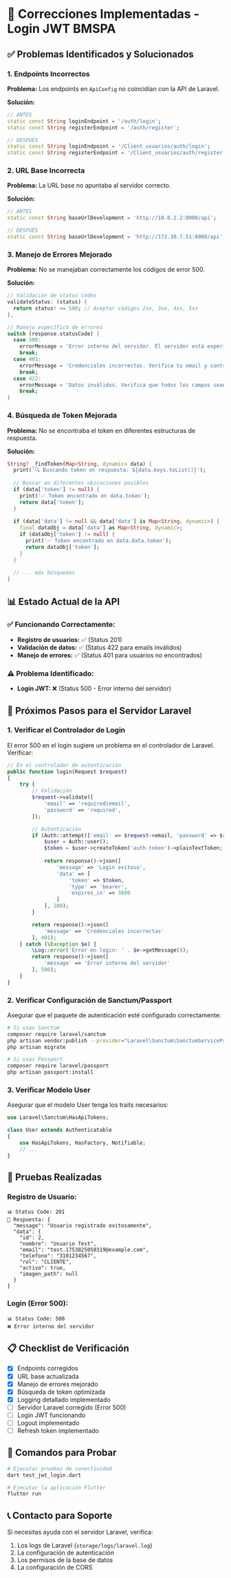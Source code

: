 # 🔐 Correcciones Implementadas - Login JWT BMSPA

## ✅ Problemas Identificados y Solucionados

### 1. **Endpoints Incorrectos**
**Problema:** Los endpoints en `ApiConfig` no coincidían con la API de Laravel.

**Solución:**
```dart
// ANTES
static const String loginEndpoint = '/auth/login';
static const String registerEndpoint = '/auth/register';

// DESPUÉS
static const String loginEndpoint = '/Client_usuarios/auth/login';
static const String registerEndpoint = '/Client_usuarios/auth/register';
```

### 2. **URL Base Incorrecta**
**Problema:** La URL base no apuntaba al servidor correcto.

**Solución:**
```dart
// ANTES
static const String baseUrlDevelopment = 'http://10.0.2.2:8000/api';

// DESPUÉS
static const String baseUrlDevelopment = 'http://172.30.7.51:8000/api';
```

### 3. **Manejo de Errores Mejorado**
**Problema:** No se manejaban correctamente los códigos de error 500.

**Solución:**
```dart
// Validación de status codes
validateStatus: (status) {
  return status! <= 500; // Aceptar códigos 2xx, 3xx, 4xx, 5xx
},

// Manejo específico de errores
switch (response.statusCode) {
  case 500:
    errorMessage = 'Error interno del servidor. El servidor está experimentando problemas técnicos.';
    break;
  case 401:
    errorMessage = 'Credenciales incorrectas. Verifica tu email y contraseña.';
    break;
  case 422:
    errorMessage = 'Datos inválidos. Verifica que todos los campos sean correctos.';
    break;
}
```

### 4. **Búsqueda de Token Mejorada**
**Problema:** No se encontraba el token en diferentes estructuras de respuesta.

**Solución:**
```dart
String? _findToken(Map<String, dynamic> data) {
  print('🔍 Buscando token en respuesta: ${data.keys.toList()}');
  
  // Buscar en diferentes ubicaciones posibles
  if (data['token'] != null) {
    print('✅ Token encontrado en data.token');
    return data['token'];
  }
  
  if (data['data'] != null && data['data'] is Map<String, dynamic>) {
    final dataObj = data['data'] as Map<String, dynamic>;
    if (dataObj['token'] != null) {
      print('✅ Token encontrado en data.data.token');
      return dataObj['token'];
    }
  }
  
  // ... más búsquedas
}
```

## 📊 Estado Actual de la API

### ✅ Funcionando Correctamente:
- **Registro de usuarios:** ✅ (Status 201)
- **Validación de datos:** ✅ (Status 422 para emails inválidos)
- **Manejo de errores:** ✅ (Status 401 para usuarios no encontrados)

### ⚠️ Problema Identificado:
- **Login JWT:** ❌ (Status 500 - Error interno del servidor)

## 🔧 Próximos Pasos para el Servidor Laravel

### 1. **Verificar el Controlador de Login**
El error 500 en el login sugiere un problema en el controlador de Laravel. Verificar:

```php
// En el controlador de autenticación
public function login(Request $request)
{
    try {
        // Validación
        $request->validate([
            'email' => 'required|email',
            'password' => 'required',
        ]);

        // Autenticación
        if (Auth::attempt(['email' => $request->email, 'password' => $request->password])) {
            $user = Auth::user();
            $token = $user->createToken('auth-token')->plainTextToken;
            
            return response()->json([
                'message' => 'Login exitoso',
                'data' => [
                    'token' => $token,
                    'type' => 'bearer',
                    'expires_in' => 3600
                ]
            ], 200);
        }

        return response()->json([
            'message' => 'Credenciales incorrectas'
        ], 401);
    } catch (\Exception $e) {
        \Log::error('Error en login: ' . $e->getMessage());
        return response()->json([
            'message' => 'Error interno del servidor'
        ], 500);
    }
}
```

### 2. **Verificar Configuración de Sanctum/Passport**
Asegurar que el paquete de autenticación esté configurado correctamente:

```bash
# Si usas Sanctum
composer require laravel/sanctum
php artisan vendor:publish --provider="Laravel\Sanctum\SanctumServiceProvider"
php artisan migrate

# Si usas Passport
composer require laravel/passport
php artisan passport:install
```

### 3. **Verificar Modelo User**
Asegurar que el modelo User tenga los traits necesarios:

```php
use Laravel\Sanctum\HasApiTokens;

class User extends Authenticatable
{
    use HasApiTokens, HasFactory, Notifiable;
    // ...
}
```

## 🧪 Pruebas Realizadas

### Registro de Usuario:
```
📊 Status Code: 201
📄 Respuesta: {
  "message": "Usuario registrado exitosamente",
  "data": {
    "id": 2,
    "nombre": "Usuario Test",
    "email": "test.1753825050319@example.com",
    "telefono": "3101234567",
    "rol": "CLIENTE",
    "activo": true,
    "imagen_path": null
  }
}
```

### Login (Error 500):
```
📊 Status Code: 500
❌ Error interno del servidor
```

## 📋 Checklist de Verificación

- [x] Endpoints corregidos
- [x] URL base actualizada
- [x] Manejo de errores mejorado
- [x] Búsqueda de token optimizada
- [x] Logging detallado implementado
- [ ] Servidor Laravel corregido (Error 500)
- [ ] Login JWT funcionando
- [ ] Logout implementado
- [ ] Refresh token implementado

## 🚀 Comandos para Probar

```bash
# Ejecutar pruebas de conectividad
dart test_jwt_login.dart

# Ejecutar la aplicación Flutter
flutter run
```

## 📞 Contacto para Soporte

Si necesitas ayuda con el servidor Laravel, verifica:
1. Los logs de Laravel (`storage/logs/laravel.log`)
2. La configuración de autenticación
3. Los permisos de la base de datos
4. La configuración de CORS 